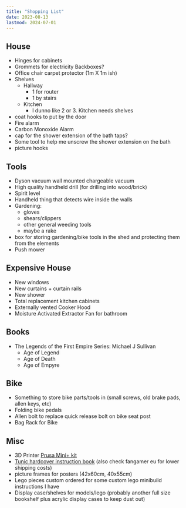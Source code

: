 ```yaml
---
title: "Shopping List"
date: 2023-08-13
lastmod: 2024-07-01
---
```


## House

- Hinges for cabinets
- Grommets for electricity Backboxes?
- Office chair carpet protector (1m X 1m ish)
- Shelves
  - Hallway
    - 1 for router
    - 1 by stairs
  - Kitchen
    - I dunno like 2 or 3. Kitchen needs shelves
- coat hooks to put by the door
- Fire alarm
- Carbon Monoxide Alarm
- cap for the shower extension of the bath taps?
- Some tool to help me unscrew the shower extension on the bath
- picture hooks

## Tools

- Dyson vacuum wall mounted chargeable vacuum
- High quality handheld drill (for drilling into wood/brick)
- Spirit level
- Handheld thing that detects wire inside the walls
- Gardening:
  - gloves
  - shears/clippers
  - other general weeding tools
  - maybe a rake
- box for storing gardening/bike tools in the shed and protecting them from the elements
- Push mower

## Expensive House

- New windows
- New curtains + curtain rails
- New shower
- Total replacement kitchen cabinets
- Externally vented Cooker Hood
- Moisture Activated Extractor Fan for bathroom

## Books

- The Legends of the First Empire Series: Michael J Sullivan
  - Age of Legend
  - Age of Death
  - Age of Empyre

## Bike

- Something to store bike parts/tools in (small screws, old brake pads, allen keys, etc)
- Folding bike pedals
- Allen bolt to replace quick release bolt on bike seat post
- Bag Rack for Bike

## Misc

- 3D Printer [Prusa Mini+ kit](https://www.prusa3d.com/product/original-prusa-mini-kit-2/)
- [Tunic hardcover instruction book](https://www.fangamer.com/collections/tunic/products/tunic-hardcover-manual) (also check fangamer eu for lower shipping costs)
- picture frames for posters (42x60cm, 40x55cm)
- Lego pieces custom ordered for some custom lego minibuild instructions I have
- Display case/shelves for models/lego (probably another full size bookshelf plus acrylic display cases to keep dust out)
